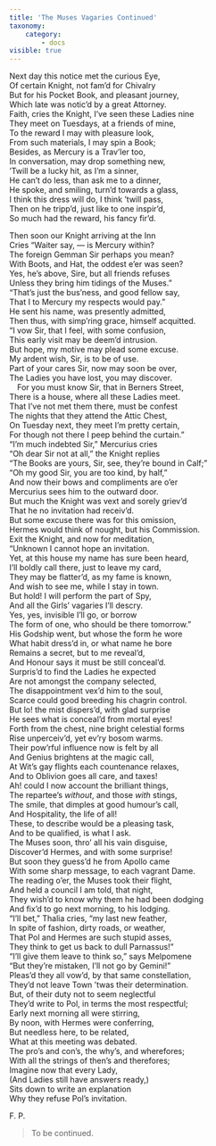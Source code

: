 ```yaml
---
title: 'The Muses Vagaries Continued'
taxonomy:
    category:
        - docs
visible: true
---
```


Next day this notice met the curious Eye,  
Of certain Knight, not fam’d for Chivalry  
But for his Pocket Book, and pleasant journey,  
Which late was notic’d by a great Attorney.  
Faith, cries the Knight, I’ve seen these Ladies nine  
They meet on Tuesdays, at a friends of mine,  
To the reward I may with pleasure look,  
From such materials, I may spin a Book;  
Besides, as Mercury is a Trav’ler too,  
In conversation, may drop something new,  
’Twill be a lucky hit, as I’m a sinner,  
He can’t do less, than ask me to a dinner,  
He spoke, and smiling, turn’d towards a glass,  
I think this dress will do, I think ’twill pass,  
Then on he tripp’d, just like to one inspir’d,  
So much had the reward, his fancy fir’d.  
  
Then soon our Knight arriving at the Inn  
Cries “Waiter say, — is Mercury within?  
The foreign Gemman Sir perhaps you mean?  
With Boots, and Hat, the oddest e’er was seen?  
Yes, he’s above, Sire, but all friends refuses  
Unless they bring him tidings of the Muses.”  
“That’s just the bus’ness, and good fellow say,  
That I to Mercury my respects would pay.”  
He sent his name, was presently admitted,  
Then thus, with simp’ring grace, himself acquitted.  
“I vow Sir, that I feel, with some confusion,  
This early visit may be deem’d intrusion.  
But hope, my motive may plead some excuse.  
My ardent wish, Sir, is to be of use.  
Part of your cares Sir, now may soon be over,  
The Ladies you have lost, you may discover.  
&emsp;For you must know Sir, that in Berners Street,  
There is a house, where all these Ladies meet.  
That I’ve not met them there, must be confest  
The nights that they attend the Attic Chest,  
On Tuesday next, they meet I’m pretty certain,  
For though not there I peep behind the curtain.”  
“I’m much indebted Sir,” Mercurius cries  
“Oh dear Sir not at all,” the Knight replies  
“The Books are yours, Sir, see, they’re bound in Calf;”  
“Oh my good Sir, you are too kind, by half,”  
And now their bows and compliments are o’er  
Mercurius sees him to the outward door.  
But much the Knight was vext and sorely griev’d  
That he no invitation had receiv’d.  
But some excuse there was for this omission,  
Hermes would think of nought, but his Commission.  
Exit the Knight, and now for meditation,  
“Unknown I cannot hope an invitation.  
Yet, at this house my name has sure been heard,  
I’ll boldly call there, just to leave my card,  
They may be flatter’d, as my fame is known,  
And wish to see me, while I stay in town.  
But hold! I will perform the part of Spy,  
And all the Girls’ vagaries I’ll descry.  
Yes, yes, invisible I’ll go, or borrow  
The form of one, who should be there tomorrow.”  
His Godship went, but whose the form he wore  
What habit dress’d in, or what name he bore  
Remains a secret, but to me reveal’d,  
And Honour says it must be still conceal’d.  
Surpris’d to find the Ladies he expected  
Are not amongst the company selected,  
The disappointment vex’d him to the soul,  
Scarce could good breeding his chagrin control.  
But lo! the mist dispers’d, with glad surprise  
He sees what is conceal’d from mortal eyes!  
Forth from the chest, nine bright celestial forms  
Rise unperceiv’d, yet ev’ry bosom warms.  
Their pow’rful influence now is felt by all  
And Genius brightens at the magic call,  
At Wit’s gay flights each countenance relaxes,  
And to Oblivion goes all care, and taxes!  
Ah! could I now account the brilliant things,  
The repartee’s *without*, and those *with* stings,  
The smile, that dimples at good humour’s call,  
And Hospitality, the life of all!  
These, to describe would be a pleasing task,  
And to be qualified, is what I ask.  
The Muses soon, thro’ all his vain disguise,  
Discover’d Hermes, and with some surprise!  
But soon they guess’d he from Apollo came  
With some sharp message, to each vagrant Dame.  
The reading o’er, the Muses took their flight,  
And held a council I am told, that night,  
They wish’d to know why them he had been dodging  
And fix’d to go next morning, to his lodging.  
“I’ll bet,” Thalia cries, “my last new feather,  
In spite of fashion, dirty roads, or weather,  
That Pol and Hermes are such stupid asses,  
They think to get us back to dull Parnassus!”  
“I’ll give them leave to think so,” says Melpomene  
“But they’re mistaken, I’ll not go by Gemini!”  
Pleas’d they all vow’d, by that same constellation,  
They’d not leave Town ’twas their determination.  
But, of their duty not to seem neglectful  
They’d write to Pol, in terms the most respectful;  
Early next morning all were stirring,  
By noon, with Hermes were conferring,  
But needless here, to be related,  
What at this meeting was debated.  
The pro’s and con’s, the why’s, and wherefores;  
With all the strings of then’s and therefores;  
Imagine now that every Lady,  
(And Ladies still have answers ready,)  
Sits down to write an explanation  
Why they refuse Pol’s invitation.  
  
F. P.  
  
> To be continued.  
